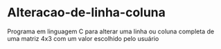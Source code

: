 # Alteracao-de-linha-coluna
Programa em linguagem C para alterar uma linha ou coluna completa de uma matriz 4x3 com um valor escolhido pelo usuário

